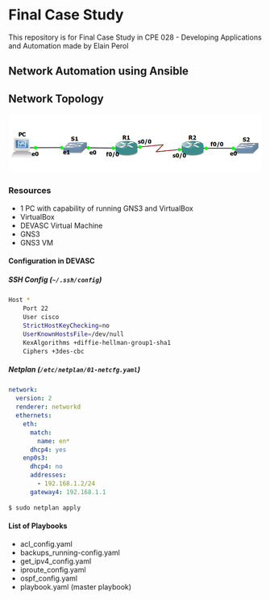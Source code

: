 # Final Case Study
This repository is for Final Case Study in CPE 028 - Developing Applications and Automation made by Elain Perol

## Network Automation using Ansible

## Network Topology
<img src="assets/network topology.png">

### Resources

*	1 PC with capability of running GNS3 and VirtualBox
*	VirtualBox
*	DEVASC Virtual Machine
*	GNS3
*	GNS3 VM

#### Configuration in DEVASC

##### SSH Config (`~/.ssh/config`)
```bash
Host *    
    Port 22
    User cisco
    StrictHostKeyChecking=no
    UserKnownHostsFile=/dev/null
    KexAlgorithms +diffie-hellman-group1-sha1
    Ciphers +3des-cbc
```
##### Netplan (`/etc/netplan/01-netcfg.yaml`)
```yaml
network:
  version: 2
  renderer: networkd
  ethernets:
    eth:
      match:
        name: en*
      dhcp4: yes
    enp0s3:
      dhcp4: no
      addresses:
        - 192.168.1.2/24
      gateway4: 192.168.1.1
```
```bash
$ sudo netplan apply
```

#### List of Playbooks
*	acl_config.yaml
*	backups_running-config.yaml
*	get_ipv4_config.yaml
*	iproute_config.yaml
*	ospf_config.yaml
*	playbook.yaml (master playbook)


